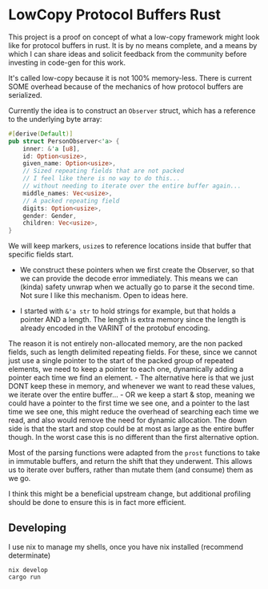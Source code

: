 # LowCopy Protocol Buffers Rust

This project is a proof on concept of what a low-copy framework might look like for protocol buffers in rust. It is by no means complete, and a means by which I can share ideas and solicit feedback from the community before investing in code-gen for this work.

It's called low-copy because it is not 100% memory-less. There is current SOME overhead because of the mechanics of how protocol buffers are serialized.

Currently the idea is to construct an `Observer` struct, which has a reference to the underlying byte array:

```rust
#[derive(Default)]
pub struct PersonObserver<'a> {
    inner: &'a [u8],
    id: Option<usize>,
    given_name: Option<usize>,
    // Sized repeating fields that are not packed
    // I feel like there is no way to do this... 
    // without needing to iterate over the entire buffer again...
    middle_names: Vec<usize>,
    // A packed repeating field
    digits: Option<usize>,
    gender: Gender,
    children: Vec<usize>,
}
```

We will keep markers, `usize`s to reference locations inside that buffer that specific fields start.

- We construct these pointers when we first create the Observer, so that we can provide the decode error immediately. This means we can (kinda) safety unwrap when we actually go to parse it the second time. Not sure I like this mechanism. Open to ideas here. 

- I started with `&'a str` to hold strings for example, but that holds a pointer AND a length. The length is extra memory since the length is already encoded in the VARINT of the protobuf encoding. 

The reason it is not entirely non-allocated memory, are the non packed fields, such as length delimited repeating fields. For these, since we cannot just use a single pointer to the start of the packed group of repeated elements, we need to keep a pointer to each one, dynamically adding a pointer each time we find an element. 
    - The alternative here is that we just DONT keep these in memory, and whenever we want to read these values, we iterate over the entire buffer... 
    - OR we keep a start & stop, meaning we could have a pointer to the first time we see one, and a pointer to the last time we see one, this might reduce the overhead of searching each time we read, and also would remove the need for dynamic allocation. The down side is that the start and stop could be at most as large as the entire buffer though. In the worst case this is no different than the first alternative option.

Most of the parsing functions were adapted from the `prost` functions to take in immutable buffers, and return the shift that they underwent. This allows us to iterate over buffers, rather than mutate them (and consume) them as we go.

I think this might be a beneficial upstream change, but additional profiling should be done to ensure this is in fact more efficient.


## Developing

I use nix to manage my shells, once you have nix installed (recommend determinate)

```shell
nix develop
cargo run
```